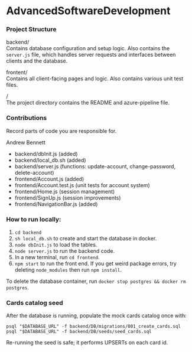 # AdvancedSoftwareDevelopment

### Project Structure
backend/  
Contains database configuration and setup logic. Also contains the `server.js` file, which handles server requests and interfaces between clients and the database.

frontent/  
Contains all client-facing pages and logic. Also contains various unit test files.

/  
The project directory contains the README and azure-pipeline file.

### Contributions  
Record parts of code you are responsible for.  

Andrew Bennett
- backend/dbInit.js (added)
- backend/local_db.sh (added)
- backend/server.js (functions: update-account, change-password, delete-account)
- frontend/Account.js (added)
- frontend/Account.test.js (unit tests for account system)
- frontend/Home.js (session management)
- frontend/SignUp.js (session improvements)
- frontend/NavigationBar.js (added)


### How to run locally:
1. `cd backend`
2. `sh local_db.sh` to create and start the database in docker.
3. `node dbInit.js` to load the tables.
4. `node server.js` to run the backend code.
5. In a new terminal, run `cd frontend`.
6. `npm start` to run the front end. If you get weird package errors, try deleting `node_modules` then run `npm install`.

To delete the database container, run `docker stop postgres && docker rm postgres`.

### Cards catalog seed
After the database is running, populate the mock cards catalog once with:

```
psql "$DATABASE_URL" -f backend/DB/migrations/001_create_cards.sql
psql "$DATABASE_URL" -f backend/DB/seeds/seed_cards.sql
```

Re-running the seed is safe; it performs UPSERTs on each card id.
